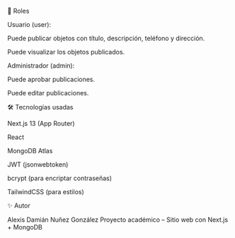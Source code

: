 👤 Roles

Usuario (user):

Puede publicar objetos con título, descripción, teléfono y dirección.

Puede visualizar los objetos publicados.

Administrador (admin):

Puede aprobar publicaciones.

Puede editar publicaciones.

🛠️ Tecnologías usadas

Next.js 13 (App Router)

React

MongoDB Atlas

JWT (jsonwebtoken)

bcrypt (para encriptar contraseñas)

TailwindCSS (para estilos)

✨ Autor

Alexis Damián Nuñez González
Proyecto académico – Sitio web con Next.js + MongoDB